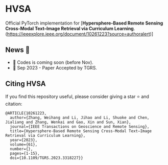 # HVSA

Official PyTorch implementation for [**Hypersphere-Based Remote Sensing Cross-Modal Text–Image Retrieval via Curriculum Learning**.(https://ieeexplore.ieee.org/document/10261223?source=authoralert)]

## News :tada:
- 📣 Codes is coming soon (before Nov). 
- 📣 Sep 2023 - Paper Accepted by TGRS.

## Citing HVSA
If you find this repository useful, please consider giving a star :star: and citation:
```
@ARTICLE{10261223,
  author={Zhang, Weihang and Li, Jihao and Li, Shuoke and Chen, Jialiang and Zhang, Wenkai and Gao, Xin and Sun, Xian},
  journal={IEEE Transactions on Geoscience and Remote Sensing}, 
  title={Hypersphere-Based Remote Sensing Cross-Modal Text–Image Retrieval via Curriculum Learning}, 
  year={2023},
  volume={61},
  number={},
  pages={1-15},
  doi={10.1109/TGRS.2023.3318227}}
```
